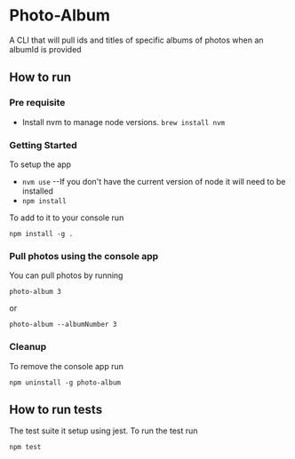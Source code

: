 # Photo-Album
A CLI that will pull ids and titles of specific albums of photos when an albumId is provided

## How to run

### Pre requisite
- Install nvm to manage node versions.  `brew install nvm`

### Getting Started
To setup the app
- `nvm use` --If you don't have the current version of node it will need to be installed
- `npm install`

To add to it to your console run

`npm install -g .`

### Pull photos using the console app
You can pull photos by running

`photo-album 3`

or

`photo-album --albumNumber 3`

### Cleanup 
To remove the console app run 

`npm uninstall -g photo-album`

## How to run tests
The test suite it setup using jest.  To run the test run

`npm test`